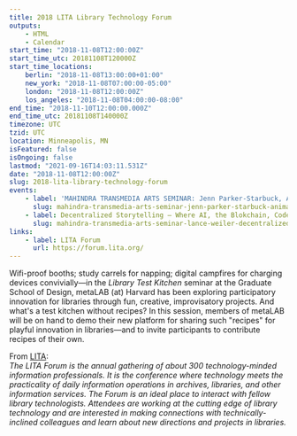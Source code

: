 ```yaml
---
title: 2018 LITA Library Technology Forum
outputs:
    - HTML
    - Calendar
start_time: "2018-11-08T12:00:00Z"
start_time_utc: 20181108T120000Z
start_time_locations:
    berlin: "2018-11-08T13:00:00+01:00"
    new_york: "2018-11-08T07:00:00-05:00"
    london: "2018-11-08T12:00:00Z"
    los_angeles: "2018-11-08T04:00:00-08:00"
end_time: "2018-11-10T12:00:00.000Z"
end_time_utc: 20181108T140000Z
timezone: UTC
tzid: UTC
location: Minneapolis, MN
isFeatured: false
isOngoing: false
lastmod: "2021-09-16T14:03:11.531Z"
date: "2018-11-08T12:00:00Z"
slug: 2018-lita-library-technology-forum
events:
    - label: 'MAHINDRA TRANSMEDIA ARTS SEMINAR: Jenn Parker-Starbuck, Animals in the Machine: Robotic Animal Agents'
      slug: mahindra-transmedia-arts-seminar-jenn-parker-starbuck-animals-in-the-machine-robotic-animal-agents
    - label: Decentralized Storytelling — Where AI, the Blokchain, Code, and the Metaverse Connect
      slug: mahindra-transmedia-arts-seminar-lance-weiler-decentralized-storytelling-where-ai-the-blokchain-code-and-the-metaverse-connect
links:
    - label: LITA Forum
      url: https://forum.lita.org/
---
```

Wifi-proof booths; study carrels for napping; digital campfires for charging devices convivially—in the *Library Test Kitchen* seminar at the Graduate School of Design, metaLAB (at) Harvard has been exploring participatory innovation for libraries through fun, creative, improvisatory projects. And what's a test kitchen without recipes? In this session, members of metaLAB will be on hand to demo their new platform for sharing such "recipes" for playful innovation in libraries—and to invite participants to contribute recipes of their own.

From [LITA](https://forum.lita.org/about/):<br />
*The LITA Forum is the annual gathering of about 300 technology-minded information professionals. It is the conference where technology meets the practicality of daily information operations in archives, libraries, and other information services. The Forum is an ideal place to interact with fellow library technologists. Attendees are working at the cutting edge of library technology and are interested in making connections with technically-inclined colleagues and learn about new directions and projects in libraries.*